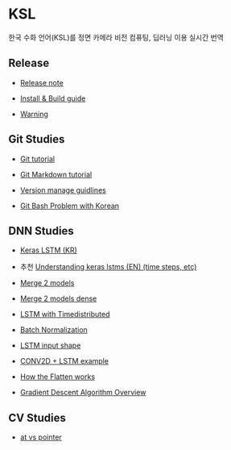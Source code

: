 # KSL

한국 수화 언어(KSL)를 정면 카메라 비전 컴퓨팅, 딥러닝 이용 실시간 번역

## Release

- [Release note](https://github.com/crack-love/KSL/releases)

- [Install & Build guide](https://github.com/crack-love/KSL/blob/master/dependency/README.md)

- [Warning](https://github.com/crack-love/KSL/tree/master/data)

## Git Studies

- [Git tutorial](https://github.com/crack-love/KSL/blob/master/document/GitTutorial.md)

- [Git Markdown tutorial](https://guides.github.com/features/mastering-markdown/) 

- [Version manage guidlines](https://semver.org/lang/ko/)

- [Git Bash Problem with Korean](http://hanmomhanda.blogspot.kr/2014/01/git-bash.html)

## DNN Studies

- [Keras LSTM (KR)](http://3months.tistory.com/168)

- 추천 [Understanding keras lstms (EN) (time steps, etc)](https://stackoverflow.com/questions/38714959/understanding-keras-lstms)

- [Merge 2 models](https://stackoverflow.com/questions/45979848/merge-2-sequential-models-in-keras)

- [Merge 2 models dense](https://statcompute.wordpress.com/2017/01/08/an-example-of-merge-layer-in-keras/)

- [LSTM with Timedistributed](https://machinelearningmastery.com/timedistributed-layer-for-long-short-term-memory-networks-in-python/)

- [Batch Normalization](https://shuuki4.wordpress.com/2016/01/13/batch-normalization-%EC%84%A4%EB%AA%85-%EB%B0%8F-%EA%B5%AC%ED%98%84/)

- [LSTM input shape](https://machinelearningmastery.com/reshape-input-data-long-short-term-memory-networks-keras/)

- [CONV2D + LSTM example](https://kakalabblog.wordpress.com/2017/06/07/dance-dance-convolution/)

- [How the Flatten works](https://stackoverflow.com/questions/44176982/how-flatten-layer-works-in-keras)

- [Gradient Descent Algorithm Overview](http://shuuki4.github.io/deep%20learning/2016/05/20/Gradient-Descent-Algorithm-Overview.html)

## CV Studies

- [at vs pointer](http://swprog.tistory.com/entry/OpenCV-at%EA%B3%BC-%ED%8F%AC%EC%9D%B8%ED%84%B0-%EC%82%AC%EC%9A%A9%EA%B0%84%EC%9D%98-%EC%8B%9C%EA%B0%84-%EC%B0%A8%EC%9D%B4)
